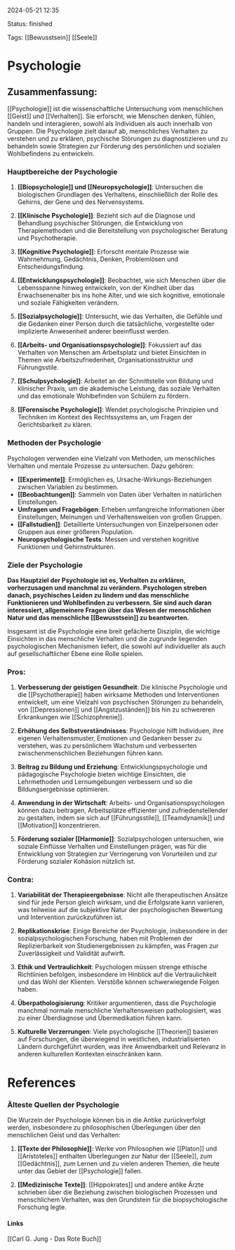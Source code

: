 2024-05-21 12:35

Status: finished

Tags: [[Bewusstsein]] [[Seele]] 

# Psychologie

## Zusammenfassung:
[[Psychologie]] ist die wissenschaftliche Untersuchung vom menschlichen [[Geist]] und [[Verhalten]]. Sie erforscht, wie Menschen denken, fühlen, handeln und interagieren, sowohl als Individuen als auch innerhalb von Gruppen. Die Psychologie zielt darauf ab, menschliches Verhalten zu verstehen und zu erklären, psychische Störungen zu diagnostizieren und zu behandeln sowie Strategien zur Förderung des persönlichen und sozialen Wohlbefindens zu entwickeln.

### Hauptbereiche der Psychologie

1. **[[Biopsychologie]] und [[Neuropsychologie]]**: Untersuchen die biologischen Grundlagen des Verhaltens, einschließlich der Rolle des Gehirns, der Gene und des Nervensystems.
    
2. **[[Klinische Psychologie]]**: Bezieht sich auf die Diagnose und Behandlung psychischer Störungen, die Entwicklung von Therapiemethoden und die Bereitstellung von psychologischer Beratung und Psychotherapie.
    
3. **[[Kognitive Psychologie]]**: Erforscht mentale Prozesse wie Wahrnehmung, Gedächtnis, Denken, Problemlösen und Entscheidungsfindung.
    
4. **[[Entwicklungspsychologie]]**: Beobachtet, wie sich Menschen über die Lebensspanne hinweg entwickeln, von der Kindheit über das Erwachsenenalter bis ins hohe Alter, und wie sich kognitive, emotionale und soziale Fähigkeiten verändern.
    
5. **[[Sozialpsychologie]]**: Untersucht, wie das Verhalten, die Gefühle und die Gedanken einer Person durch die tatsächliche, vorgestellte oder implizierte Anwesenheit anderer beeinflusst werden.
    
6. **[[Arbeits- und Organisationspsychologie]]**: Fokussiert auf das Verhalten von Menschen am Arbeitsplatz und bietet Einsichten in Themen wie Arbeitszufriedenheit, Organisationsstruktur und Führungsstile.
    
7. **[[Schulpsychologie]]**: Arbeitet an der Schnittstelle von Bildung und klinischer Praxis, um die akademische Leistung, das soziale Verhalten und das emotionale Wohlbefinden von Schülern zu fördern.
    
8. **[[Forensische Psychologie]]**: Wendet psychologische Prinzipien und Techniken im Kontext des Rechtssystems an, um Fragen der Gerichtsbarkeit zu klären.

### Methoden der Psychologie

Psychologen verwenden eine Vielzahl von Methoden, um menschliches Verhalten und mentale Prozesse zu untersuchen. Dazu gehören:

- **[[Experimente]]**: Ermöglichen es, Ursache-Wirkungs-Beziehungen zwischen Variablen zu bestimmen.
- **[[Beobachtungen]]**: Sammeln von Daten über Verhalten in natürlichen Einstellungen.
- **Umfragen und Fragebögen**: Erheben umfangreiche Informationen über Einstellungen, Meinungen und Verhaltensweisen von großen Gruppen.
- **[[Fallstudien]]**: Detaillierte Untersuchungen von Einzelpersonen oder Gruppen aus einer größeren Population.
- **Neuropsychologische Tests**: Messen und verstehen kognitive Funktionen und Gehirnstrukturen.

### Ziele der Psychologie

**Das Hauptziel der Psychologie ist es, Verhalten zu erklären, vorherzusagen und manchmal zu verändern. Psychologen streben danach, psychisches Leiden zu lindern und das menschliche Funktionieren und Wohlbefinden zu verbessern. Sie sind auch daran interessiert, allgemeinere Fragen über das Wesen der menschlichen Natur und das menschliche [[Bewusstsein]] zu beantworten.**

Insgesamt ist die Psychologie eine breit gefächerte Disziplin, die wichtige Einsichten in das menschliche Verhalten und die zugrunde liegenden psychologischen Mechanismen liefert, die sowohl auf individueller als auch auf gesellschaftlicher Ebene eine Rolle spielen.

### Pros:
1. **Verbesserung der geistigen Gesundheit**: Die klinische Psychologie und die [[Psychotherapie]] haben wirksame Methoden und Interventionen entwickelt, um eine Vielzahl von psychischen Störungen zu behandeln, von [[Depressionen]] und [[Angstzuständen]] bis hin zu schwereren Erkrankungen wie [[Schizophrenie]].
    
2. **Erhöhung des Selbstverständnisses**: Psychologie hilft Individuen, ihre eigenen Verhaltensmuster, Emotionen und Gedanken besser zu verstehen, was zu persönlichem Wachstum und verbesserten zwischenmenschlichen Beziehungen führen kann.
    
3. **Beitrag zu Bildung und Erziehung**: Entwicklungspsychologie und pädagogische Psychologie bieten wichtige Einsichten, die Lehrmethoden und Lernumgebungen verbessern und so die Bildungsergebnisse optimieren.
    
4. **Anwendung in der Wirtschaft**: Arbeits- und Organisationspsychologen können dazu beitragen, Arbeitsplätze effizienter und zufriedenstellender zu gestalten, indem sie sich auf [[Führungsstile]], [[Teamdynamik]] und [[Motivation]] konzentrieren.
    
5. **Förderung sozialer [[Harmonie]]**: Sozialpsychologen untersuchen, wie soziale Einflüsse Verhalten und Einstellungen prägen, was für die Entwicklung von Strategien zur Verringerung von Vorurteilen und zur Förderung sozialer Kohäsion nützlich ist.
### Contra:
1. **Variabilität der Therapieergebnisse**: Nicht alle therapeutischen Ansätze sind für jede Person gleich wirksam, und die Erfolgsrate kann variieren, was teilweise auf die subjektive Natur der psychologischen Bewertung und Intervention zurückzuführen ist.
    
2. **Replikationskrise**: Einige Bereiche der Psychologie, insbesondere in der sozialpsychologischen Forschung, haben mit Problemen der Replizierbarkeit von Studienergebnissen zu kämpfen, was Fragen zur Zuverlässigkeit und Validität aufwirft.
    
3. **Ethik und Vertraulichkeit**: Psychologen müssen strenge ethische Richtlinien befolgen, insbesondere im Hinblick auf die Vertraulichkeit und das Wohl der Klienten. Verstöße können schwerwiegende Folgen haben.
    
4. **Überpathologisierung**: Kritiker argumentieren, dass die Psychologie manchmal normale menschliche Verhaltensweisen pathologisiert, was zu einer Überdiagnose und Übermedikation führen kann.
    
5. **Kulturelle Verzerrungen**: Viele psychologische [[Theorien]] basieren auf Forschungen, die überwiegend in westlichen, industrialisierten Ländern durchgeführt wurden, was ihre Anwendbarkeit und Relevanz in anderen kulturellen Kontexten einschränken kann.
# References
### Älteste Quellen der Psychologie

Die Wurzeln der Psychologie können bis in die Antike zurückverfolgt werden, insbesondere zu philosophischen Überlegungen über den menschlichen Geist und das Verhalten:

1. **[[Texte der Philosophie]]**: Werke von Philosophen wie [[Platon]] und [[Aristoteles]] enthalten Überlegungen zur Natur der [[Seele]], zum [[Gedächtnis]], zum Lernen und zu vielen anderen Themen, die heute unter das Gebiet der [[Psychologie]] fallen.
    
2. **[[Medizinische Texte]]**: [[Hippokrates]] und andere antike Ärzte schrieben über die Beziehung zwischen biologischen Prozessen und menschlichem Verhalten, was den Grundstein für die biopsychologische Forschung legte.
#### Links

[[Carl G. Jung - Das Rote Buch]]
